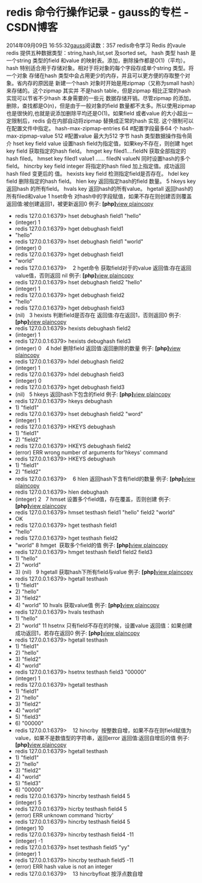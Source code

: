 # redis 命令行操作记录 - gauss的专栏 - CSDN博客
2014年09月09日 16:55:32[gauss](https://me.csdn.net/mathlmx)阅读数：357
redis命令学习
Redis 的vaule
redis 提供五种数据类型：string,hash,list,set 及sorted set。
hash 类型
hash 是一个string 类型的field 和value 的映射表。添加，删除操作都是O(1)（平均）。
hash 特别适合用于存储对象。相对于将对象的每个字段存成单个string 类型。将一个对象
存储在hash 类型中会占用更少的内存，并且可以更方便的存取整个对象。省内存的原因是
新建一个hash 对象时开始是用zipmap（又称为small hash）来存储的。这个zipmap 其实并
不是hash table，但是zipmap 相比正常的hash 实现可以节省不少hash 本身需要的一些元
数据存储开销。尽管zipmap 的添加，删除，查找都是O(n)，但是由于一般对象的field
数量都不太多。所以使用zipmap 也是很快的,也就是说添加删除平均还是O(1)。如果field
或者value 的大小超出一定限制后，redis 会在内部自动将zipmap 替换成正常的hash 实现.
这个限制可以在配置文件中指定。
hash-max-zipmap-entries 64 #配置字段最多64 个
hash-max-zipmap-value 512 #配置value 最大为512 字节
hash 类型数据操作指令简介
hset key field value 设置hash field为指定值，如果key不存在，则创建
hget key field 获取指定的hash field。
hmget key filed1....fieldN 获取全部指定的hash filed。
hmset key filed1 value1 ...... filedN valueN 同时设置hash的多个field。
hincrby key field integer 将指定的hash filed 加上指定值。成功返回hash filed 变更后的
值。
hexists key field 检测指定field是否存在。
hdel key field 删除指定的hash field。
hlen key 返回指定hash的field 数量。
5
hkeys key 返回hash 的所有field。
hvals key 返回hash的所有value。
hgetall 返回hash的所有filed和value
1 hset命令
对hash中的字段赋值，如果不存在则创建否则覆盖
返回值:被创建返回1，被更新返回0
例子:
**[php]**[view plain](http://blog.csdn.net/xinguan1267/article/details/7844304#)[copy](http://blog.csdn.net/xinguan1267/article/details/7844304#)
- redis 127.0.0.1:6379> hset debughash field1 "hello"
- (integer) 1  
- redis 127.0.0.1:6379> hget debughash field1  
- "hello"
- redis 127.0.0.1:6379> hset debughash field1 "world"
- (integer) 0  
- redis 127.0.0.1:6379> hget debughash field1  
- "world"
- redis 127.0.0.1:6379>   
2 hget命令
获取field对于的value
返回值:存在返回value值，否则返回 nil
例子:
**[php]**[view plain](http://blog.csdn.net/xinguan1267/article/details/7844304#)[copy](http://blog.csdn.net/xinguan1267/article/details/7844304#)
- redis 127.0.0.1:6379> hset debughash field2 "hello"
- (integer) 1  
- redis 127.0.0.1:6379> hget debughash field2  
- "hello"
- redis 127.0.0.1:6379> hget debughash field3  
- (nil)  
3 hexists
判断field是否存在
返回值:存在返回1，否则返回0
例子:
**[php]**[view plain](http://blog.csdn.net/xinguan1267/article/details/7844304#)[copy](http://blog.csdn.net/xinguan1267/article/details/7844304#)
- redis 127.0.0.1:6379> hexists debughash field2  
- (integer) 1  
- redis 127.0.0.1:6379> hexists debughash field3  
- (integer) 0  
4 hdel
删除field
返回值:返回删除的数量
例子:
**[php]**[view plain](http://blog.csdn.net/xinguan1267/article/details/7844304#)[copy](http://blog.csdn.net/xinguan1267/article/details/7844304#)
- redis 127.0.0.1:6379> hdel debughash field2  
- (integer) 1  
- redis 127.0.0.1:6379> hdel debughash field3  
- (integer) 0  
- redis 127.0.0.1:6379> hget debughash field3  
- (nil)  
5 hkeys
返回hash下包含的field
例子:
**[php]**[view plain](http://blog.csdn.net/xinguan1267/article/details/7844304#)[copy](http://blog.csdn.net/xinguan1267/article/details/7844304#)
- redis 127.0.0.1:6379> hkeys debughash  
- 1) "field1"
- redis 127.0.0.1:6379> hset debughash field2 "word"
- (integer) 1  
- redis 127.0.0.1:6379> HKEYS debughash  
- 1) "field1"
- 2) "field2"
- redis 127.0.0.1:6379> HKEYS debughash field2  
- (error) ERR wrong number of arguments for'hkeys' command  
- redis 127.0.0.1:6379> HKEYS debughash  
- 1) "field1"
- 2) "field2"
- redis 127.0.0.1:6379>   
6 hlen
返回hash下含有field的数量
例子:
**[php]**[view plain](http://blog.csdn.net/xinguan1267/article/details/7844304#)[copy](http://blog.csdn.net/xinguan1267/article/details/7844304#)
- redis 127.0.0.1:6379> hlen debughash  
- (integer) 2  
7 hmset
设置多个field值，存在覆盖，否则创建
例子:
**[php]**[view plain](http://blog.csdn.net/xinguan1267/article/details/7844304#)[copy](http://blog.csdn.net/xinguan1267/article/details/7844304#)
- redis 127.0.0.1:6379> hmset testhash field1 "hello" field2 "world"
- OK  
- redis 127.0.0.1:6379> hget testhash field1  
- "hello"
- redis 127.0.0.1:6379> hget testhash field2  
- "world"
8 hmget 
获取多个field的值
例子:
**[php]**[view plain](http://blog.csdn.net/xinguan1267/article/details/7844304#)[copy](http://blog.csdn.net/xinguan1267/article/details/7844304#)
- redis 127.0.0.1:6379> hmget testhash field1 field2 field3  
- 1) "hello"
- 2) "world"
- 3) (nil)  
9 hgetall
获取hash下所有field与value
例子:
**[php]**[view plain](http://blog.csdn.net/xinguan1267/article/details/7844304#)[copy](http://blog.csdn.net/xinguan1267/article/details/7844304#)
- redis 127.0.0.1:6379> hgetall testhash  
- 1) "field1"
- 2) "hello"
- 3) "field2"
- 4) "world"
10 hvals
获取value值
例子:
**[php]**[view plain](http://blog.csdn.net/xinguan1267/article/details/7844304#)[copy](http://blog.csdn.net/xinguan1267/article/details/7844304#)
- redis 127.0.0.1:6379> hvals testhash  
- 1) "hello"
- 2) "world"
11 hsetnx
只有field不存在的时候，设置value
返回值：如果创建成功返回1，若存在返回0
例子:
**[php]**[view plain](http://blog.csdn.net/xinguan1267/article/details/7844304#)[copy](http://blog.csdn.net/xinguan1267/article/details/7844304#)
- redis 127.0.0.1:6379> hgetall testhash  
- 1) "field1"
- 2) "hello"
- 3) "field2"
- 4) "world"
- redis 127.0.0.1:6379> hsetnx testhash field3 "00000"
- (integer) 1  
- redis 127.0.0.1:6379> hgetall testhash  
- 1) "field1"
- 2) "hello"
- 3) "field2"
- 4) "world"
- 5) "field3"
- 6) "00000"
- redis 127.0.0.1:6379>   
12 hincrby 
按整数自增，如果不存在则field赋值为value，如果不是数值型的字符串，返回error
返回值:返回自增后的值
例子:
**[php]**[view plain](http://blog.csdn.net/xinguan1267/article/details/7844304#)[copy](http://blog.csdn.net/xinguan1267/article/details/7844304#)
- redis 127.0.0.1:6379> hgetall testhash  
- 1) "field1"
- 2) "hello"
- 3) "field2"
- 4) "world"
- 5) "field3"
- 6) "00000"
- redis 127.0.0.1:6379> hincrby testhash field4 5  
- (integer) 5  
- redis 127.0.0.1:6379> hicrby testhash field4 5  
- (error) ERR unknown command 'hicrby'
- redis 127.0.0.1:6379> hincrby testhash field4 5  
- (integer) 10  
- redis 127.0.0.1:6379> hincrby testhash field4 -11  
- (integer) -1  
- redis 127.0.0.1:6379> hset testhash field5 "yy"
- (integer) 1  
- redis 127.0.0.1:6379> hincrby testhash field5 -11  
- (error) ERR hash value is not an integer  
- redis 127.0.0.1:6379>   
13 hincrbyfloat
按浮点数自增

